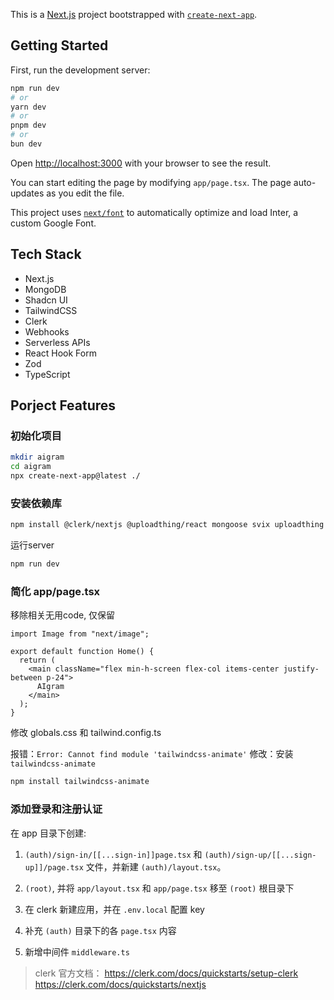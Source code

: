 This is a [Next.js](https://nextjs.org/) project bootstrapped with [`create-next-app`](https://github.com/vercel/next.js/tree/canary/packages/create-next-app).

## Getting Started

First, run the development server:

```bash
npm run dev
# or
yarn dev
# or
pnpm dev
# or
bun dev
```

Open [http://localhost:3000](http://localhost:3000) with your browser to see the result.

You can start editing the page by modifying `app/page.tsx`. The page auto-updates as you edit the file.

This project uses [`next/font`](https://nextjs.org/docs/basic-features/font-optimization) to automatically optimize and load Inter, a custom Google Font.

## Tech Stack

- Next.js
- MongoDB
- Shadcn UI
- TailwindCSS
- Clerk
- Webhooks
- Serverless APIs
- React Hook Form
- Zod
- TypeScript

## Porject Features

### 初始化项目

```bash
mkdir aigram
cd aigram
npx create-next-app@latest ./
```

### 安装依赖库

```bash
npm install @clerk/nextjs @uploadthing/react mongoose svix uploadthing
```

运行server

```bash
npm run dev
```

### 简化 app/page.tsx

移除相关无用code, 仅保留

```tsx
import Image from "next/image";

export default function Home() {
  return (
    <main className="flex min-h-screen flex-col items-center justify-between p-24">
      AIgram
    </main>
  );
}
```

修改 globals.css 和 tailwind.config.ts

报错：`Error: Cannot find module 'tailwindcss-animate'`
修改：安装 `tailwindcss-animate`

```bash
npm install tailwindcss-animate
```

### 添加登录和注册认证

在 app 目录下创建:

1. `(auth)/sign-in/[[...sign-in]]page.tsx` 和 `(auth)/sign-up/[[...sign-up]]/page.tsx` 文件，并新建 `(auth)/layout.tsx`。
2. `(root)`, 并将 `app/layout.tsx` 和 `app/page.tsx` 移至 `(root)` 根目录下

3. 在 clerk 新建应用，并在 `.env.local` 配置 key  
4. 补充 `(auth)` 目录下的各 `page.tsx` 内容
5. 新增中间件 `middleware.ts`

> clerk 官方文档：
> https://clerk.com/docs/quickstarts/setup-clerk
> https://clerk.com/docs/quickstarts/nextjs

